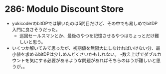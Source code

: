 # 286: Modulo Discount Store

- yukicoderのbitDPでは解いたのは5問目だけど、その中でも易しめでbitDP入門に良さそうだった。
  - 巡回セールスマンとか、最後のやつを記憶させるやつはちょっとだけ難しいと思う。
- いくつか解いてみて思ったが、初期値を無限大にしなければいけない分、最小値を求めるbitDPは少しめんどくさいかもしれない。
  -数え上げでダブルカウントを気にする必要があるような問題があればそちらのほうが難しいと思うが。。

